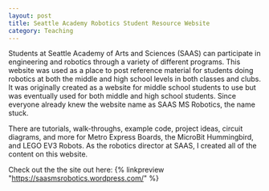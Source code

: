 ```yaml
---
layout: post
title: Seattle Academy Robotics Student Resource Website
category: Teaching
---
```


Students at Seattle Academy of Arts and Sciences (SAAS) can participate in engineering
and robotics through a variety of different programs. This website was used as a
place to post reference material for students doing robotics at both the middle
and high school levels in both classes and clubs. It was originally created as 
a website for middle school students to use but was eventually used for both 
middle and high school students. Since everyone already knew the website name as 
SAAS MS Robotics, the name stuck.

There are tutorials, walk-throughs, example code, project ideas, circuit diagrams,
and more for Metro Express Boards, the MicroBit Hummingbird, and LEGO EV3 Robots.
As the robotics director at SAAS, I created all of the content on this website.

Check out the the site out here:
{% linkpreview "https://saasmsrobotics.wordpress.com/" %}